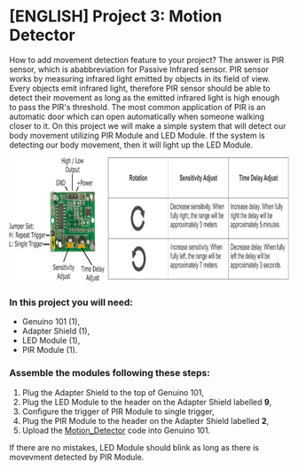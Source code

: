 # [ENGLISH] Project 3: Motion Detector
How to add movement detection feature to your project? The answer is PIR sensor, which is ababbreviation for Passive Infrared sensor. PIR sensor works by measuring infrared light emitted by objects in its field of view. Every objects emit infrared light, therefore PIR sensor should be able to detect their movement as long as the emitted infrared light is high enough to pass the PIR's threshold. The most common application of PIR is an automatic door which can open automatically when someone walking closer to it. On this project we will make a simple system that will detect our body movement utilizing PIR Module and LED Module. If the system is detecting our body movement, then it will light up the LED Module.

<img src="/images/HC-SR501.jpg" height="225">

### In this project you will need:
* Genuino 101 (1),
* Adapter Shield (1),
* LED Module (1),
* PIR Module (1).

### Assemble the modules following these steps:
1. Plug the Adapter Shield to the top of Genuino 101,
2. Plug the LED Module to the header on the Adapter Shield labelled **9**,
3. Configure the trigger of PIR Module to single trigger,
4. Plug the PIR Module to the header on the Adapter Shield labelled **2**,
5. Upload the [Motion_Detector](https://github.com/IETrainingDiv/Genuino_101_Starter_Kit/tree/master/3_Motion_Detector/Motion_Detector) code into Genuino 101.

If there are no mistakes, LED Module should blink as long as there is movevment detected by PIR Module.
